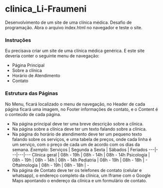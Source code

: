 # clinica_Li-Fraumeni
Desenvolvimento de um site de uma clínica médica. Desafio de programação.
Abra o arquivo index.html no navegador e teste o site.

### Instruções
Eu precisava criar um site de uma clínica médica genérica. E este site deveria conter o seguinte menu de navegação:
* Página Principal
* Sobre a clínica
* Horário de Atendimento
* Contato

### Estrutura das Páginas
No Menu, ficará localizado o menu de navegação, no Header de cada página ficará uma imagem, no Footer informações de contato, e o Content é o conteúdo de cada página.
* Na página principal deve ter uma breve descrição sobre a clínica.
* Na página sobre a clínica deve ter um texto falando sobre a clínica.
* Na página do horário de atendimento deve ter um pequeno texto falando sobre os serviços, e uma tabela de preços, onde cada linha é um serviço, com o preço de cada um de acordo com os dias da semana.
 *Exemplo:*
 Serviços | Segunda a Sexta |	Sábados |	Feriados
 ---|---|---|---
 Clínica geral | 08h - 19h |	08h - 14h |	08h - 14h
 Psicologia | 08h - 19h |	08h - 14h |	08h - 14h
 Pediatria |	08h - 19h |	08h - 18h |	-
 Oftalmologia | 08h - 19h |	08h - 18h |	-
* Na página de Contato deve ter os telefones de contato (celular e whatsapp), o endereço completo da clínica, um Iframe com o Google Maps apontando o endereço da clínica e um formulário de contato.
